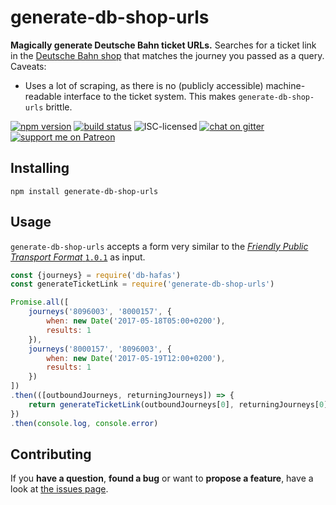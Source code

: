 # generate-db-shop-urls

**Magically generate Deutsche Bahn ticket URLs.** Searches for a ticket link in the [Deutsche Bahn shop](https://www.bahn.de/) that matches the journey you passed as a query. Caveats:

- Uses a lot of scraping, as there is no (publicly accessible) machine-readable interface to the ticket system. This makes `generate-db-shop-urls` brittle.

[![npm version](https://img.shields.io/npm/v/generate-db-shop-urls.svg)](https://www.npmjs.com/package/generate-db-shop-urls)
[![build status](https://img.shields.io/travis/derhuerst/generate-db-shop-urls.svg?branch=master)](https://travis-ci.org/derhuerst/generate-db-shop-urls)
![ISC-licensed](https://img.shields.io/github/license/derhuerst/generate-db-shop-urls.svg)
[![chat on gitter](https://badges.gitter.im/derhuerst.svg)](https://gitter.im/derhuerst)
[![support me on Patreon](https://img.shields.io/badge/support%20me-on%20patreon-fa7664.svg)](https://patreon.com/derhuerst)


## Installing

```shell
npm install generate-db-shop-urls
```


## Usage

`generate-db-shop-urls` accepts a form very similar to the [*Friendly Public Transport Format* `1.0.1`](https://github.com/public-transport/friendly-public-transport-format/blob/1.0.1/spec/readme.md) as input.

```js
const {journeys} = require('db-hafas')
const generateTicketLink = require('generate-db-shop-urls')

Promise.all([
	journeys('8096003', '8000157', {
		when: new Date('2017-05-18T05:00+0200'),
		results: 1
	}),
	journeys('8000157', '8096003', {
		when: new Date('2017-05-19T12:00+0200'),
		results: 1
	})
])
.then(([outboundJourneys, returningJourneys]) => {
	return generateTicketLink(outboundJourneys[0], returningJourneys[0])
})
.then(console.log, console.error)
```


## Contributing

If you **have a question**, **found a bug** or want to **propose a feature**, have a look at [the issues page](https://github.com/derhuerst/generate-db-shop-urls/issues).
